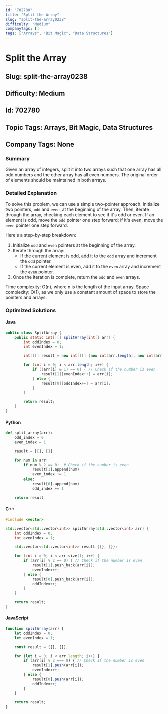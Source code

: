 ```yaml
---
id: "702780"
title: "Split the Array"
slug: "split-the-array0238"
difficulty: "Medium"
companyTags: []
tags: ["Arrays", "Bit Magic", "Data Structures"]
---
```


# Split the Array
## Slug: split-the-array0238
## Difficulty: Medium
## Id: 702780
## Topic Tags: Arrays, Bit Magic, Data Structures
## Company Tags: None

### Summary
Given an array of integers, split it into two arrays such that one array has all odd numbers and the other array has all even numbers. The original order of elements should be maintained in both arrays.

### Detailed Explanation
To solve this problem, we can use a simple two-pointer approach. Initialize two pointers, `odd` and `even`, at the beginning of the array. Then, iterate through the array, checking each element to see if it's odd or even. If an element is odd, move the `odd` pointer one step forward; if it's even, move the `even` pointer one step forward.

Here's a step-by-step breakdown:

1. Initialize `odd` and `even` pointers at the beginning of the array.
2. Iterate through the array:
    * If the current element is odd, add it to the `odd` array and increment the `odd` pointer.
    * If the current element is even, add it to the `even` array and increment the `even` pointer.
3. Once the iteration is complete, return the `odd` and `even` arrays.

Time complexity: O(n), where n is the length of the input array.
Space complexity: O(1), as we only use a constant amount of space to store the pointers and arrays.

### Optimized Solutions

#### Java
```java
public class SplitArray {
    public static int[][] splitArray(int[] arr) {
        int oddIndex = 0;
        int evenIndex = 1;

        int[][] result = new int[][] {new int[arr.length], new int[arr.length]};

        for (int i = 0; i < arr.length; i++) {
            if ((arr[i] & 1) == 0) { // Check if the number is even
                result[1][evenIndex++] = arr[i];
            } else {
                result[0][oddIndex++] = arr[i];
            }
        }

        return result;
    }
}
```

#### Python
```python
def split_array(arr):
    odd_index = 0
    even_index = 1

    result = [[], []]

    for num in arr:
        if num % 2 == 0:  # Check if the number is even
            result[1].append(num)
            even_index += 1
        else:
            result[0].append(num)
            odd_index += 1

    return result
```

#### C++
```cpp
#include <vector>

std::vector<std::vector<int>> splitArray(std::vector<int> arr) {
    int oddIndex = 0;
    int evenIndex = 1;

    std::vector<std::vector<int>> result {{}, {}};

    for (int i = 0; i < arr.size(); i++) {
        if (arr[i] % 2 == 0) { // Check if the number is even
            result[1].push_back(arr[i]);
            evenIndex++;
        } else {
            result[0].push_back(arr[i]);
            oddIndex++;
        }
    }

    return result;
}
```

#### JavaScript
```javascript
function splitArray(arr) {
    let oddIndex = 0;
    let evenIndex = 1;

    const result = [[], []];

    for (let i = 0; i < arr.length; i++) {
        if (arr[i] % 2 === 0) { // Check if the number is even
            result[1].push(arr[i]);
            evenIndex++;
        } else {
            result[0].push(arr[i]);
            oddIndex++;
        }
    }

    return result;
}
```
